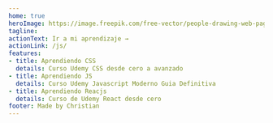 ```yaml
---
home: true
heroImage: https://image.freepik.com/free-vector/people-drawing-web-page-elements-smartphone-lcd-screen-illustration_335657-293.jpg
tagline: 
actionText: Ir a mi aprendizaje →
actionLink: /js/
features:
- title: Aprendiendo CSS
  details: Curso Udemy CSS desde cero a avanzado
- title: Aprendiendo JS
  details: Curso Udemy Javascript Moderno Guia Definitiva
- title: Aprendiendo Reacjs
  details: Curso de Udemy React desde cero
footer: Made by Christian
---
```


